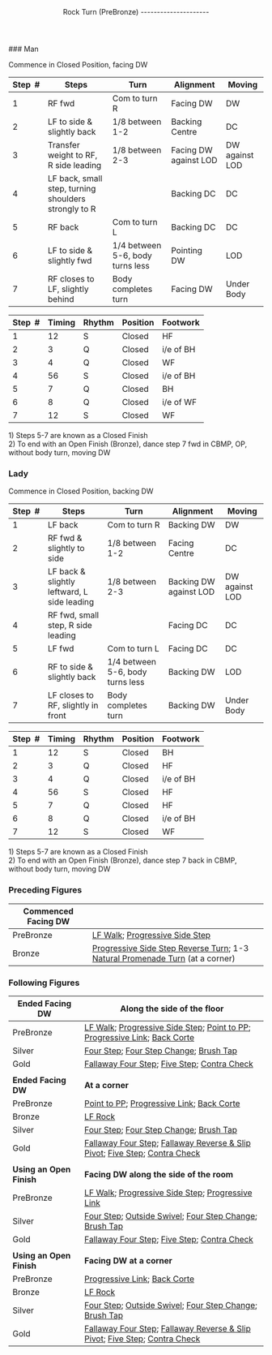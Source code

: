 <header>Rock Turn (PreBronze)
---------------------

 </header>### Man

Commence in Closed Position, facing DW

 | **Step<span style="color:white">\_</span>\#** | **Steps** | **Turn** | **Alignment** | **Moving** |
|---|---|---|---|---|
| 1 | RF fwd | Com to turn R | Facing DW | DW |
| 2 | LF to side &amp; slightly back | 1/8 between 1-2 | Backing Centre | DC |
| 3 | Transfer weight to RF, R side leading | 1/8 between 2-3 | Facing DW against LOD | DW against LOD |
| 4 | LF back, small step, turning shoulders strongly to R |  | Backing DC | DC |
| 5 | RF back | Com to turn L | Backing DC | DC |
| 6 | LF to side &amp; slightly fwd | 1/4 between 5-6, body turns less | Pointing DW | LOD |
| 7 | RF closes to LF, slightly behind | Body completes turn | Facing DW | Under Body |

 | **Step<span style="color:white">\_</span>\#** | **Timing** | **Rhythm** | **Position** | **Footwork** |
|---|---|---|---|---|
| 1 | 12 | S | Closed | HF |
| 2 | 3 | Q | Closed | i/e of BH |
| 3 | 4 | Q | Closed | WF |
| 4 | 56 | S | Closed | i/e of BH |
| 5 | 7 | Q | Closed | BH |
| 6 | 8 | Q | Closed | i/e of WF |
| 7 | 12 | S | Closed | WF |

1\) Steps 5-7 are known as a Closed Finish  
 2) To end with an Open Finish (Bronze), dance step 7 fwd in CBMP, OP, without body turn, moving DW

### Lady

Commence in Closed Position, backing DW

 | **Step<span style="color:white">\_</span>\#** | **Steps** | **Turn** | **Alignment** | **Moving** |
|---|---|---|---|---|
| 1 | LF back | Com to turn R | Backing DW | DW |
| 2 | RF fwd &amp; slightly to side | 1/8 between 1-2 | Facing Centre | DC |
| 3 | LF back &amp; slightly leftward, L side leading | 1/8 between 2-3 | Backing DW against LOD | DW against LOD |
| 4 | RF fwd, small step, R side leading |  | Facing DC | DC |
| 5 | LF fwd | Com to turn L | Facing DC | DC |
| 6 | RF to side &amp; slightly back | 1/4 between 5-6, body turns less | Backing DW | LOD |
| 7 | LF closes to RF, slightly in front | Body completes turn | Backing DW | Under Body |

 | **Step<span style="color:white">\_</span>\#** | **Timing** | **Rhythm** | **Position** | **Footwork** |
|---|---|---|---|---|
| 1 | 12 | S | Closed | BH |
| 2 | 3 | Q | Closed | HF |
| 3 | 4 | Q | Closed | i/e of BH |
| 4 | 56 | S | Closed | HF |
| 5 | 7 | Q | Closed | HF |
| 6 | 8 | Q | Closed | i/e of BH |
| 7 | 12 | S | Closed | WF |

1\) Steps 5-7 are known as a Closed Finish  
 2) To end with an Open Finish (Bronze), dance step 7 back in CBMP, without body turn, moving DW

### Preceding Figures

 | **Commenced Facing DW** |  |
|---|---|
| PreBronze | [LF Walk](walk_LF.md); [Progressive Side Step](side_step.md) |
| Bronze | [Progressive Side Step Reverse Turn](side_step_reverse.md); 1-3 [Natural Promenade Turn](promenade_turn.md) (at a corner) |

### Following Figures

 | **Ended Facing DW** | **Along the side of the floor** |
|---|---|
| PreBronze | [LF Walk](walk_LF.md); [Progressive Side Step](side_step.md); [Point to PP](point_to_pp.md); [Progressive Link](progressive_link.md); [Back Corte](corte.md) |
| Silver | [Four Step](four_step.md); [Four Step Change](four_step_change.md); [Brush Tap](brush_tap.md) |
| Gold | [Fallaway Four Step](fallaway_four_step.md); [Five Step](five_step.md); [Contra Check](contra_check.md) |
|  |  |
| **Ended Facing DW** | **At a corner** |
| PreBronze | [Point to PP](point_to_pp.md); [Progressive Link](progressive_link.md); [Back Corte](corte.md) |
| Bronze | [LF Rock](rock_LF.md) |
| Silver | [Four Step](four_step.md); [Four Step Change](four_step_change.md); [Brush Tap](brush_tap.md) |
| Gold | [Fallaway Four Step](fallaway_four_step.md); [Fallaway Reverse &amp; Slip Pivot](fallaway_reverse.md); [Five Step](five_step.md); [Contra Check](contra_check.md) |
|  |  |
| **Using an Open Finish** | **Facing DW along the side of the room** |
| PreBronze | [LF Walk](walk_LF.md); [Progressive Side Step](side_step.md); [Progressive Link](progressive_link.md) |
| Silver | [Four Step](four_step.md); [Outside Swivel](outside_swivel.md); [Four Step Change](four_step_change.md); [Brush Tap](brush_tap.md) |
| Gold | [Fallaway Four Step](fallaway_four_step.md); [Five Step](five_step.md); [Contra Check](contra_check.md) |
|  |  |
| **Using an Open Finish** | **Facing DW at a corner** |
| PreBronze | [Progressive Link](progressive_link.md); [Back Corte](corte.md) |
| Bronze | [LF Rock](rock_LF.md) |
| Silver | [Four Step](four_step.md); [Outside Swivel](outside_swivel.md); [Four Step Change](four_step_change.md); [Brush Tap](brush_tap.md) |
| Gold | [Fallaway Four Step](fallaway_four_step.md); [Fallaway Reverse &amp; Slip Pivot](fallaway_reverse.md); [Five Step](five_step.md); [Contra Check](contra_check.md) |